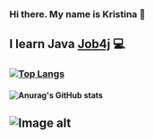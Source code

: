 ### Hi there. My name is Kristina 👋
## I learn Java [Job4j](https://job4j.ru/) :computer:
### [![Top Langs](https://github-readme-stats.vercel.app/api/top-langs/?username=Kemochka&layout=compact)](https://github.com/ShamRail/github-readme-stats)
#### ![Anurag's GitHub stats](https://github-readme-stats.vercel.app/api?username=Kemochka&show_icons=true&theme=THEME_NAME)
## ![Image alt](https://img.shields.io/badge/Java-%3E%3D8-orange?logo=Java)

<!--
**Kemochka/Kemochka** is a ✨ _special_ ✨ repository because its `README.md` (this file) appears on your GitHub profile.

Here are some ideas to get you started:

- 🔭 I’m currently working on ...
- 🌱 I’m currently learning ...
- 👯 I’m looking to collaborate on ...
- 🤔 I’m looking for help with ...
- 💬 Ask me about ...
- 📫 How to reach me: ...
- 😄 Pronouns: ...
- ⚡ Fun fact: ...
-->
